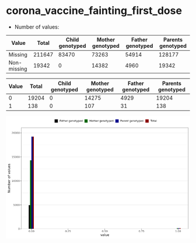 # corona_vaccine_fainting_first_dose
- Number of values:

| Value | Total | Child genotyped | Mother genotyped | Father genotyped | Parents genotyped |
| ----- | ----- | --------------- | ---------------- | ---------------- |---------------- |
| Missing | 211647 | 83470 | 73263 | 54914 | 128177 |
| Non-missing | 19342 | 0 | 14382 | 4960 | 19342 |

| Value | Total | Child genotyped | Mother genotyped | Father genotyped | Parents genotyped |
| ----- | ----- | --------------- | ---------------- | ---------------- |---------------- |
| 0 | 19204 | 0 | 14275 | 4929 | 19204 |
| 1 | 138 | 0 | 107 | 31 | 138 |



![](corona_vaccine_fainting_first_dose_n.png)



